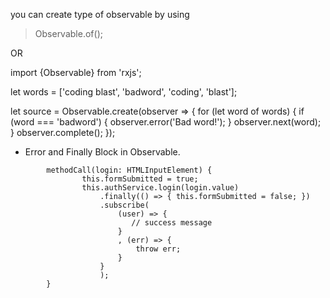 you can create type of observable by using 

> Observable.of(<whatever>);
> 
OR

import {Observable} from 'rxjs';

let words = ['coding blast', 'badword', 'coding', 'blast'];

let source = Observable.create(observer => {
    for (let word of words) {
        if (word === 'badword') {
            observer.error('Bad word!');
        }
        observer.next(word);
    }
    observer.complete();
});


- Error and Finally Block in Observable.

```
        methodCall(login: HTMLInputElement) {
                this.formSubmitted = true;
                this.authService.login(login.value)
                    .finally(() => { this.formSubmitted = false; })
                    .subscribe(
                        (user) => {
                           // success message
                        }
                        , (err) => {
                            throw err;
                        }
                    }
                    );
        }
```
    